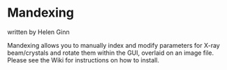 # Mandexing
written by Helen Ginn

Mandexing allows you to manually index and modify parameters for X-ray beam/crystals and rotate them within the GUI, overlaid on an image file. Please see the Wiki for instructions on how to install.

